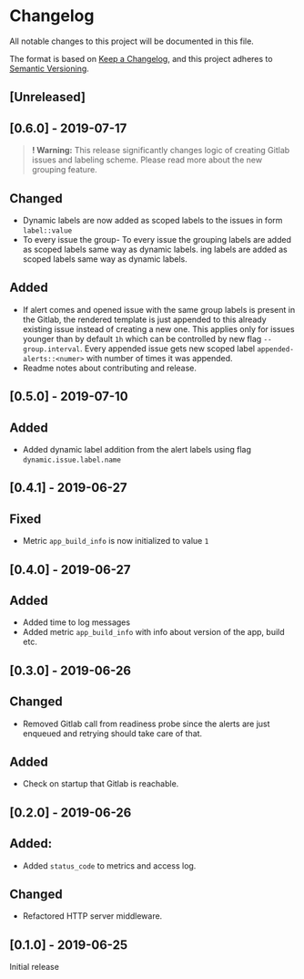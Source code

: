 # Changelog
All notable changes to this project will be documented in this file.

The format is based on [Keep a Changelog](https://keepachangelog.com/en/1.0.0/),
and this project adheres to [Semantic Versioning](https://semver.org/spec/v2.0.0.html).

## [Unreleased]

## [0.6.0] - 2019-07-17

>**! Warning:** This release significantly changes logic of creating Gitlab issues and labeling scheme. 
Please read more about the new grouping feature.  

## Changed
- Dynamic labels are now added as scoped labels to the issues in form `label::value`
- To every issue the group- To every issue the grouping labels are added as scoped labels same way as dynamic labels. 
ing labels are added as scoped labels same way as dynamic labels. 

## Added
- If alert comes and opened issue with the same group labels is present in the Gitlab, 
the rendered template is just appended to this already existing issue instead of creating a new one.
This applies only for issues younger than by default `1h` which can be controlled by new flag `--group.interval`. 
Every appended issue gets new scoped label `appended-alerts::<numer>` with number of times it was appended.
- Readme notes about contributing and release.

## [0.5.0] - 2019-07-10

## Added
- Added dynamic label addition from the alert labels using flag `dynamic.issue.label.name`

## [0.4.1] - 2019-06-27

## Fixed
- Metric `app_build_info` is now initialized to value `1`

## [0.4.0] - 2019-06-27

## Added
- Added time to log messages
- Added metric `app_build_info` with info about version of the app, build etc.

## [0.3.0] - 2019-06-26

## Changed
- Removed Gitlab call from readiness probe since the alerts
are just enqueued and retrying should take care of that.

## Added
- Check on startup that Gitlab is reachable.

## [0.2.0] - 2019-06-26

## Added:
- Added `status_code` to metrics and access log.

## Changed
- Refactored HTTP server middleware.

## [0.1.0] - 2019-06-25

Initial release

